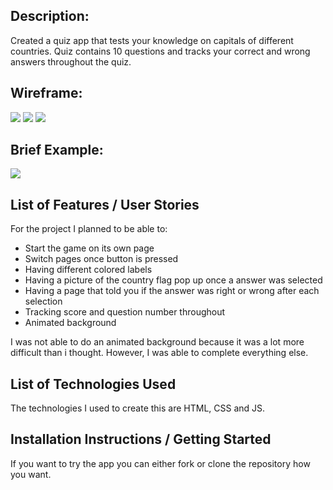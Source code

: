 ## Description:
Created a quiz app that tests your knowledge on capitals of different countries. Quiz contains 10 questions and tracks your correct and wrong answers throughout the quiz. 

## Wireframe:
![](https://github.com/vbc221/Triva-app-/blob/master/images/wireframe1.jpg)
![](https://github.com/vbc221/Triva-app-/blob/master/images/wireframe2.jpg)
![](https://github.com/vbc221/Triva-app-/blob/master/images/wireframe3.jpg)
## Brief Example:
![](https://github.com/vbc221/Triva-app-/blob/master/images/app.png)
## List of Features / User Stories
For the project I planned to be able to:
 * Start the game on its own page
* Switch pages once button is pressed
* Having different colored labels
* Having a picture of the country flag pop up once a answer was selected
* Having a page that told you if the answer was right or wrong after each selection
* Tracking score and question number throughout
* Animated background

I was not able to do an animated background because it was a lot more difficult than i thought. However, I was able to complete everything else. 
 

## List of Technologies Used
The technologies I used to create this are HTML, CSS and JS.

## Installation Instructions / Getting Started
If you want to try the app you can either fork or clone the repository how you want. 
